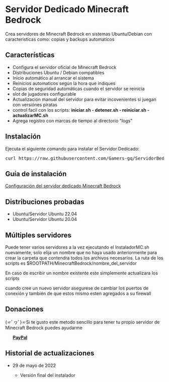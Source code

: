 # Servidor Dedicado Minecraft Bedrock

Crea servidores de Minecraft Bedrock en sistemas Ubuntu/Debian con caracteristicas como: copias y backups automaticos<br>

<h2>Características</h2>
<ul>
  <li>Configura el servidor oficial de Minecraft Bedrock</li>
  <li>Distribuciones Ubuntu / Debian compatibles</li>
  <li>Inicio automático al arrancar el sistema</li>
  <li>Reinicios automaticos según la hora que indiques</li>
  <li>Copias de seguridad automáticas cuando el servidor se reinicia</li>
  <li>slot de jugadores configurable</li>
  <li>Actualización manual del servidor para evitar incovenientes si juegan con versiónes piratas</li>
  <li>control facil con los scripts: <strong> iniciar.sh - detener.sh - reiniciar.sh - actualizarMC.sh</strong> </li>
  <li>Agrega registro con marcas de tiempo al directorio "logs"</li>
</ul>

<h2>Instalación</h2>
Ejecuta el siguiente comando para instalar el Servidor Dedicado:<br>
<pre>curl https://raw.githubusercontent.com/Gamers-gq/ServidorBedrock/master/InstaladorMC.sh | bash</pre>

<h2>Guía de instalación</h2>
<a href="https://gamers.gq/">Configuración del servidor dedicado Minecraft Bedrock</a>


<h2>Distribuciones probadas</h2>
<ul>
 <li>Ubuntu/Servidor Ubuntu 22.04</li>
 <li>Ubuntu/Servidor Ubuntu 20.04</li>
</ul>


<h2>Múltiples servidores</h2>
<p>Puede tener varios servidores a la vez ejecutando el InstaladorMC.sh nuevamente, solo elija un nombre que no haya usado anteriormente para crear la carpeta que contendra todos los archivos necesarios. La ruta de los scripts es $ROOTPATH/MinecraftBedrock/nombre_del_servidor</p>

<p>En caso de escribir un nombre existente este simplemente actualizara los scripts</p>

<p>cuando cree un nuevo servidor asegurese de cambiar los puertos de conexión y también de que estos mismo esten agregados a su firewall</p>


<h2>Donaciones</h2>
<p>(☞ﾟヮﾟ)☞Si te gusto este metodo sencillo para tener tu propio servidor de Minecraft Bedrock puedes ayudarme</p>
<ul>
<a href="https://www.paypal.com/paypalme/MarcusMayorga"><strong>PayPal</strong></a>
</ul>

<h2>Historial de actualizaciones</h2>
<ul>
  <li>29 de mayo de 2022</li>
    <ul>
        <li>Versión final del instalador</li>
    </ul>